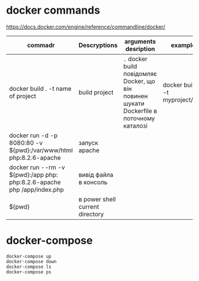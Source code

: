 # docker commands
https://docs.docker.com/engine/reference/commandline/docker/


commadr  | Descryptions | arguments desription | example
------------- | ------------- | ------------- | -|
docker build . -t name of project  | build project | `.` docker build повідомляє Docker, що він повинен шукати Dockerfile в поточному каталозі | docker build . -t myproject/app
docker run -d -p 8080:80 -v ${pwd}:/var/www/html php:8.2.6-apache  | запуск apache
docker run --rm -v ${pwd}:/app php: php:8.2.6-apache php /app/index.php| вивід файла в консоль
${pwd} | в power shell current directory


# docker-compose

``` 
docker-compose up
docker-compose down
docker-compose ls
docker-compose ps
```


    

